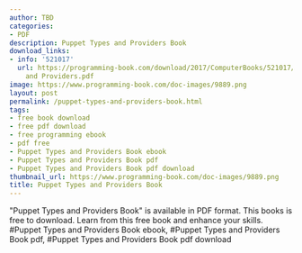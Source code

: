 ```yaml
---
author: TBD
categories:
- PDF
description: Puppet Types and Providers Book
download_links:
- info: '521017'
  url: https://programming-book.com/download/2017/ComputerBooks/521017/Puppet Types
    and Providers.pdf
image: https://www.programming-book.com/doc-images/9889.png
layout: post
permalink: /puppet-types-and-providers-book.html
tags:
- free book download
- free pdf download
- free programming ebook
- pdf free
- Puppet Types and Providers Book ebook
- Puppet Types and Providers Book pdf
- Puppet Types and Providers Book pdf download
thumbnail_url: https://www.programming-book.com/doc-images/9889.png
title: Puppet Types and Providers Book
---
```


 
<div class="item-desc text-justify">
  "Puppet Types and Providers Book" is available in PDF format. This books is free to download. Learn from this free book and enhance your skills.
  <br>
  #Puppet Types and Providers Book ebook, #Puppet Types and Providers Book pdf, #Puppet Types and Providers Book pdf download
</div>